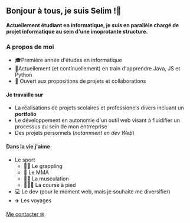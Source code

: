 ## Bonjour à tous, je suis Selim !👋

**Actuellement étudiant en informatique, je suis en parallèle chargé de projet informatique au sein d'une imoprotante structure.**

### A propos de moi

- 🎓Première année d'études en informatique
- 🌱Actuellement (et continuellement) en train d'apprendre Java, JS et Python
- 👯 Ouvert aux propositions de projets et collaborations 


#### Je travaille sur 
- La réalisations de projets scolaires et professionels divers incluant un **portfolio**
- Le développement en autonomie d'un outil web visant à fluidifier un processus au sein de mon entrreprise
- Des projets personnels (*notamment en dev Web*)


#### Dans la vie j'aime 
- Le sport 
    - 🤼🥋 Le grappling 
    - 🥊 Le MMA
    - 🏋🏽 La musculation
    - 🏃🏻‍♂️ La course à pied
- 💻 Le dev  (pour le moment web, mais je souhaite me diversifier)
- ✈️ Les voyages 



[Me contacter ✉](mailto:slmben1@proton.me)
